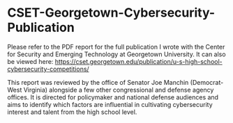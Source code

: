 # CSET-Georgetown-Cybersecurity-Publication

Please refer to the PDF report for the full publication I wrote with the Center for Security and Emerging Technology at Georgetown University. It can also be viewed here: https://cset.georgetown.edu/publication/u-s-high-school-cybersecurity-competitions/

This report was reviewed by the office of Senator Joe Manchin (Democrat-West Virginia) alongside a few other congressional and defense agency offices. It is directed for policymaker and national defense audiences and aims to identify which factors are influential in cultivating cybersecurity interest and talent from the high school level.
